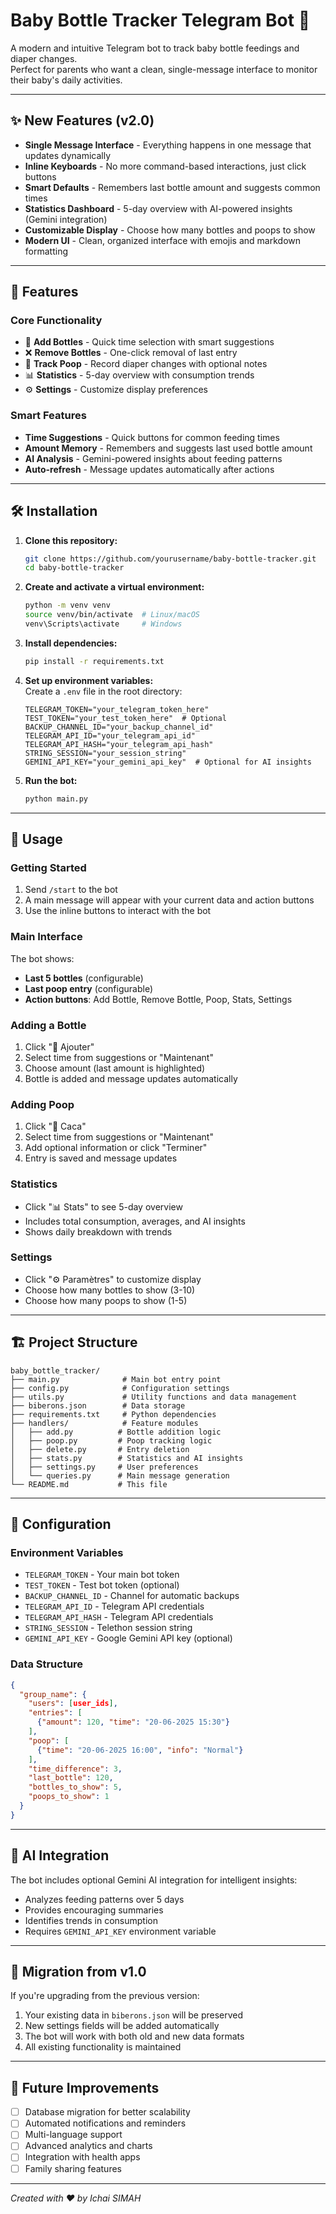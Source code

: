 # Baby Bottle Tracker Telegram Bot 🍼

A modern and intuitive Telegram bot to track baby bottle feedings and diaper changes.  
Perfect for parents who want a clean, single-message interface to monitor their baby's daily activities.

---

## ✨ New Features (v2.0)

- **Single Message Interface** - Everything happens in one message that updates dynamically
- **Inline Keyboards** - No more command-based interactions, just click buttons
- **Smart Defaults** - Remembers last bottle amount and suggests common times
- **Statistics Dashboard** - 5-day overview with AI-powered insights (Gemini integration)
- **Customizable Display** - Choose how many bottles and poops to show
- **Modern UI** - Clean, organized interface with emojis and markdown formatting

---

## 🚀 Features

### Core Functionality
- 🍼 **Add Bottles** - Quick time selection with smart suggestions
- ❌ **Remove Bottles** - One-click removal of last entry
- 💩 **Track Poop** - Record diaper changes with optional notes
- 📊 **Statistics** - 5-day overview with consumption trends
- ⚙️ **Settings** - Customize display preferences

### Smart Features
- **Time Suggestions** - Quick buttons for common feeding times
- **Amount Memory** - Remembers and suggests last used bottle amount
- **AI Analysis** - Gemini-powered insights about feeding patterns
- **Auto-refresh** - Message updates automatically after actions

---

## 🛠️ Installation

1. **Clone this repository:**  
   ```bash
   git clone https://github.com/yourusername/baby-bottle-tracker.git
   cd baby-bottle-tracker
   ```

2. **Create and activate a virtual environment:**  
   ```bash
   python -m venv venv
   source venv/bin/activate  # Linux/macOS
   venv\Scripts\activate     # Windows
   ```

3. **Install dependencies:**  
   ```bash
   pip install -r requirements.txt
   ```

4. **Set up environment variables:**  
   Create a `.env` file in the root directory:
   ```
   TELEGRAM_TOKEN="your_telegram_token_here"
   TEST_TOKEN="your_test_token_here"  # Optional
   BACKUP_CHANNEL_ID="your_backup_channel_id"
   TELEGRAM_API_ID="your_telegram_api_id"
   TELEGRAM_API_HASH="your_telegram_api_hash"
   STRING_SESSION="your_session_string"
   GEMINI_API_KEY="your_gemini_api_key"  # Optional for AI insights
   ```

5. **Run the bot:**  
   ```bash
   python main.py
   ```

---

## 📱 Usage

### Getting Started
1. Send `/start` to the bot
2. A main message will appear with your current data and action buttons
3. Use the inline buttons to interact with the bot

### Main Interface
The bot shows:
- **Last 5 bottles** (configurable)
- **Last poop entry** (configurable)
- **Action buttons**: Add Bottle, Remove Bottle, Poop, Stats, Settings

### Adding a Bottle
1. Click "🍼 Ajouter"
2. Select time from suggestions or "Maintenant"
3. Choose amount (last amount is highlighted)
4. Bottle is added and message updates automatically

### Adding Poop
1. Click "💩 Caca"
2. Select time from suggestions or "Maintenant"
3. Add optional information or click "Terminer"
4. Entry is saved and message updates

### Statistics
- Click "📊 Stats" to see 5-day overview
- Includes total consumption, averages, and AI insights
- Shows daily breakdown with trends

### Settings
- Click "⚙️ Paramètres" to customize display
- Choose how many bottles to show (3-10)
- Choose how many poops to show (1-5)

---

## 🏗️ Project Structure

```
baby_bottle_tracker/
├── main.py              # Main bot entry point
├── config.py            # Configuration settings
├── utils.py             # Utility functions and data management
├── biberons.json        # Data storage
├── requirements.txt     # Python dependencies
├── handlers/            # Feature modules
│   ├── add.py          # Bottle addition logic
│   ├── poop.py         # Poop tracking logic
│   ├── delete.py       # Entry deletion
│   ├── stats.py        # Statistics and AI insights
│   ├── settings.py     # User preferences
│   └── queries.py      # Main message generation
└── README.md           # This file
```

---

## 🔧 Configuration

### Environment Variables
- `TELEGRAM_TOKEN` - Your main bot token
- `TEST_TOKEN` - Test bot token (optional)
- `BACKUP_CHANNEL_ID` - Channel for automatic backups
- `TELEGRAM_API_ID` - Telegram API credentials
- `TELEGRAM_API_HASH` - Telegram API credentials
- `STRING_SESSION` - Telethon session string
- `GEMINI_API_KEY` - Google Gemini API key (optional)

### Data Structure
```json
{
  "group_name": {
    "users": [user_ids],
    "entries": [
      {"amount": 120, "time": "20-06-2025 15:30"}
    ],
    "poop": [
      {"time": "20-06-2025 16:00", "info": "Normal"}
    ],
    "time_difference": 3,
    "last_bottle": 120,
    "bottles_to_show": 5,
    "poops_to_show": 1
  }
}
```

---

## 🤖 AI Integration

The bot includes optional Gemini AI integration for intelligent insights:
- Analyzes feeding patterns over 5 days
- Provides encouraging summaries
- Identifies trends in consumption
- Requires `GEMINI_API_KEY` environment variable

---

## 🔄 Migration from v1.0

If you're upgrading from the previous version:
1. Your existing data in `biberons.json` will be preserved
2. New settings fields will be added automatically
3. The bot will work with both old and new data formats
4. All existing functionality is maintained

---

## 🚀 Future Improvements

- [ ] Database migration for better scalability
- [ ] Automated notifications and reminders
- [ ] Multi-language support
- [ ] Advanced analytics and charts
- [ ] Integration with health apps
- [ ] Family sharing features

---

*Created with ❤️ by Ichai SIMAH*